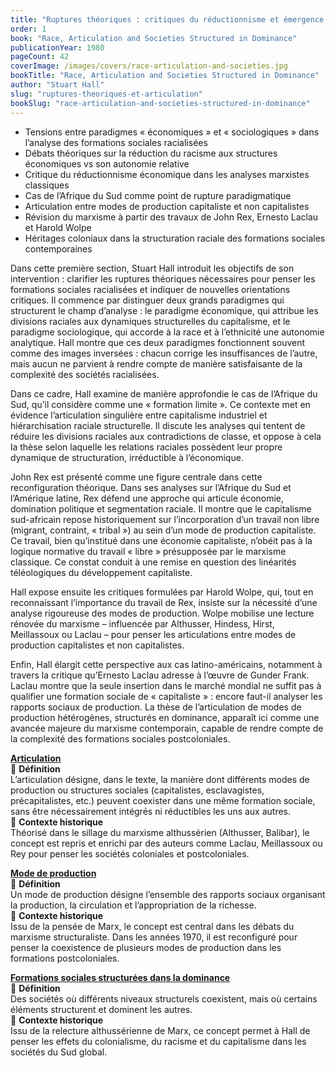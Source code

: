 ```yaml
---
title: "Ruptures théoriques : critiques du réductionnisme et émergence de l’articulation"
order: 1
book: "Race, Articulation and Societies Structured in Dominance"
publicationYear: 1980
pageCount: 42
coverImage: /images/covers/race-articulation-and-societies.jpg
bookTitle: "Race, Articulation and Societies Structured in Dominance"
author: "Stuart Hall"
slug: "ruptures-theoriques-et-articulation"
bookSlug: "race-articulation-and-societies-structured-in-dominance"
---
```


<!--themes:start-->
- Tensions entre paradigmes « économiques » et « sociologiques » dans l’analyse des formations sociales racialisées
- Débats théoriques sur la réduction du racisme aux structures économiques vs son autonomie relative
- Critique du réductionnisme économique dans les analyses marxistes classiques
- Cas de l’Afrique du Sud comme point de rupture paradigmatique
- Articulation entre modes de production capitaliste et non capitalistes
- Révision du marxisme à partir des travaux de John Rex, Ernesto Laclau et Harold Wolpe
- Héritages coloniaux dans la structuration raciale des formations sociales contemporaines
<!--themes:end-->

<!--summary:start-->
Dans cette première section, Stuart Hall introduit les objectifs de son intervention : clarifier les ruptures théoriques nécessaires pour penser les formations sociales racialisées et indiquer de nouvelles orientations critiques. Il commence par distinguer deux grands paradigmes qui structurent le champ d’analyse : le paradigme économique, qui attribue les divisions raciales aux dynamiques structurelles du capitalisme, et le paradigme sociologique, qui accorde à la race et à l’ethnicité une autonomie analytique. Hall montre que ces deux paradigmes fonctionnent souvent comme des images inversées : chacun corrige les insuffisances de l’autre, mais aucun ne parvient à rendre compte de manière satisfaisante de la complexité des sociétés racialisées.

Dans ce cadre, Hall examine de manière approfondie le cas de l’Afrique du Sud, qu’il considère comme une « formation limite ». Ce contexte met en évidence l’articulation singulière entre capitalisme industriel et hiérarchisation raciale structurelle. Il discute les analyses qui tentent de réduire les divisions raciales aux contradictions de classe, et oppose à cela la thèse selon laquelle les relations raciales possèdent leur propre dynamique de structuration, irréductible à l’économique.

John Rex est présenté comme une figure centrale dans cette reconfiguration théorique. Dans ses analyses sur l’Afrique du Sud et l’Amérique latine, Rex défend une approche qui articule économie, domination politique et segmentation raciale. Il montre que le capitalisme sud-africain repose historiquement sur l’incorporation d’un travail non libre (migrant, contraint, « tribal ») au sein d’un mode de production capitaliste. Ce travail, bien qu’institué dans une économie capitaliste, n’obéit pas à la logique normative du travail « libre » présupposée par le marxisme classique. Ce constat conduit à une remise en question des linéarités téléologiques du développement capitaliste.

Hall expose ensuite les critiques formulées par Harold Wolpe, qui, tout en reconnaissant l’importance du travail de Rex, insiste sur la nécessité d’une analyse rigoureuse des modes de production. Wolpe mobilise une lecture rénovée du marxisme – influencée par Althusser, Hindess, Hirst, Meillassoux ou Laclau – pour penser les articulations entre modes de production capitalistes et non capitalistes.

Enfin, Hall élargit cette perspective aux cas latino-américains, notamment à travers la critique qu’Ernesto Laclau adresse à l’œuvre de Gunder Frank. Laclau montre que la seule insertion dans le marché mondial ne suffit pas à qualifier une formation sociale de « capitaliste » : encore faut-il analyser les rapports sociaux de production. La thèse de l’articulation de modes de production hétérogènes, structurés en dominance, apparaît ici comme une avancée majeure du marxisme contemporain, capable de rendre compte de la complexité des formations sociales postcoloniales.
<!--summary:end-->

<!--concepts:start-->
[**Articulation**](/concepts/articulation)  
🔹 **Définition**  
L’articulation désigne, dans le texte, la manière dont différents modes de production ou structures sociales (capitalistes, esclavagistes, précapitalistes, etc.) peuvent coexister dans une même formation sociale, sans être nécessairement intégrés ni réductibles les uns aux autres.  
🔹 **Contexte historique**  
Théorisé dans le sillage du marxisme althussérien (Althusser, Balibar), le concept est repris et enrichi par des auteurs comme Laclau, Meillassoux ou Rey pour penser les sociétés coloniales et postcoloniales.

[**Mode de production**](/concepts/mode-de-production)  
🔹 **Définition**  
Un mode de production désigne l’ensemble des rapports sociaux organisant la production, la circulation et l’appropriation de la richesse.  
🔹 **Contexte historique**  
Issu de la pensée de Marx, le concept est central dans les débats du marxisme structuraliste. Dans les années 1970, il est reconfiguré pour penser la coexistence de plusieurs modes de production dans les formations postcoloniales.

[**Formations sociales structurées dans la dominance**](/concepts/formations-structurees-dans-la-dominance)  
🔹 **Définition**  
Des sociétés où différents niveaux structurels coexistent, mais où certains éléments structurent et dominent les autres.  
🔹 **Contexte historique**  
Issu de la relecture althussérienne de Marx, ce concept permet à Hall de penser les effets du colonialisme, du racisme et du capitalisme dans les sociétés du Sud global.
<!--concepts:end-->

